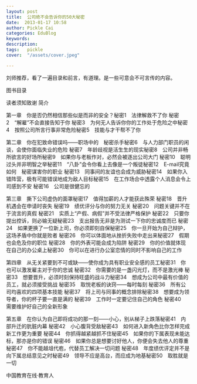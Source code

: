 ```yaml
---
layout: post  
title:  公司绝不会告诉你的50大秘密  
date:  2013-01-17 10:58  
author: Pickle Cai  
categories: EduBlog  
keywords: 
description:   
tags:	pickle   
cover:  "/assets/cover.jpeg"  

---  
```

    
 刘师推荐，看了一遍目录和前言，有道理。是一些可意会不可言传的内容。

图书目录

读者须知致谢 简介

第一章　你是否仍然相信那些似是而非的安全？秘密1　法律解救不了你 秘密2　“解雇”不会直接告知于你 秘密3　为何无人告诉你你的工作处于危险之中秘密4　按照公司所言行事非常危险秘密5　技能与才干帮不了你 

第二章　你在犯致命错误吗——职场中的　秘密杀手秘密6　与人力部门职员的闲谈，会使你面临失业的危险 秘密7　年龄歧视是活生生的现实秘密8　公司并非畅所欲言的好场所秘密9　如果你与老板作对，必然会被逐出公司大门 秘密10　聪明过头并非明智之举秘密11　“八卦”会令你看上去像是一个叛徒秘密12　E-mail究竟如何　秘密谋害你的职业 秘密13　同事间的友谊也会成为威胁秘密14　如果你入错阵营，极有可能错误地成为敌人目标秘密15　在工作场合中透露个人消息会令上司感到不安 秘密16　公司是很健忘的

第三章　撕下公司虚伪的面罩秘密17　值得加薪的人才能获此殊荣 秘密18　晋升机遇会在申请时丧失 秘密19　绩优评分与你的努力无关 秘密20　问题关键并不在于流言的真假 秘密21　实质上“产假、病假”并不受法律严格保护 秘密22　只要你提出控诉，则必输无疑秘密23　支出报告无非是为测试一下你的忠诚度而已 秘密24　如果更换了一位新上司，你必须即刻自保秘密25　你一旦开始为自己辩护，这场矛盾中你就是败者 秘密26　你可以体面地从挫折失败中走出来秘密27　假期也会危及你的职位 秘密28　你的外表可能会成为陷阱 秘密29　你的价值就体现在自己的办公桌上秘密30　你可以在进行办公室恋情的同时不影响自己的工作

第四章　从无关紧要到不可或缺——使你成为具有职业安全感的员工秘密31　你也可以激发雇主对于你的忠诚 秘密32　你需要的是一盏闪光灯，而不是激光棒 秘密33　想要晋升，必须时刻保持旺盛的战斗力秘密34　想成为公司中最有价值的员工，就必须接受挑战 秘密35　取悦老板的诀窍——每时每刻 秘密36　所有公司均喜欢的四项基本技能 秘密37　将上司与同事的概念排除秘密38　想要成为领导者，你的杯子要一直是满的 秘密39　工作时一定要记住自己的角色 秘密40　需要维护好自己的全新形象

第五章　在你认为自己即将成功的那一刻——小心，别从梯子上跌落秘密41　内部升迁的肮脏内幕 秘密42　小心腹背受敌秘密43　如何进入新角色比你怎样完成新工作更为重要 秘密44　你抓得越紧越抓不住秘密45　如果你的下属表现未能达标，那亦是你的错误 秘密46　如果你总是想要讨好他人，你便会失去他人的尊重 秘密47　你不能越俎代庖，代替员工解决一切问题 秘密48　年度绩优评定并不是向下属总结意见之时秘密49　领导不应是高台，而应成为地基秘密50　取胜就是一切						

		    
 中国教育在线·教育人

